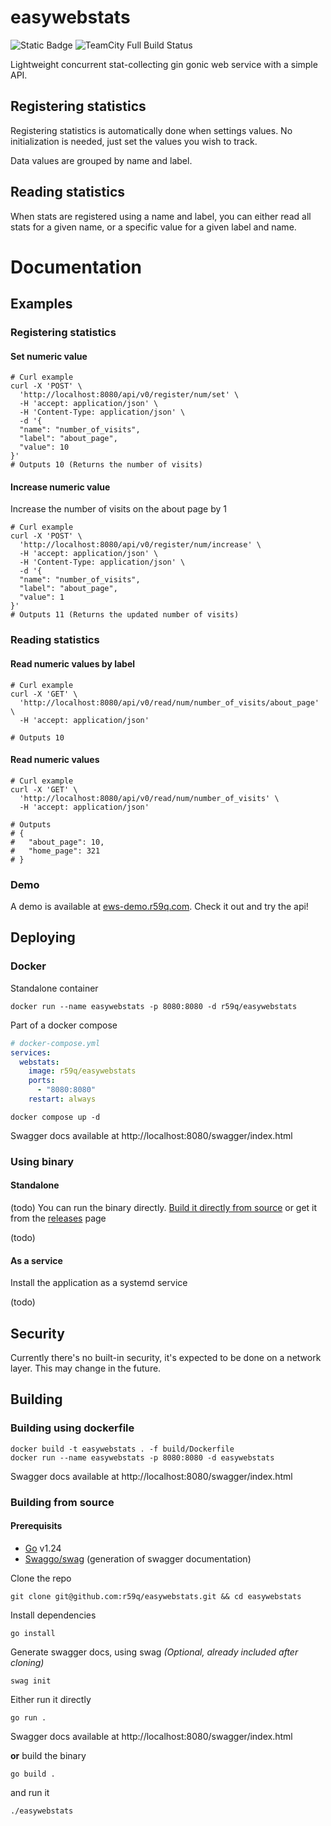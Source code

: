 # easywebstats
![Static Badge](https://img.shields.io/badge/License-MIT-blue) ![TeamCity Full Build Status](https://img.shields.io/teamcity/build/e/Easywebstats_BuildAndDeploy?server=https%3A%2F%2Fcicd.r59q.com)


Lightweight concurrent stat-collecting gin gonic web service with a simple API.

## Registering statistics

Registering statistics is automatically done when settings values. No initialization is needed, just set the values you wish to track.

Data values are grouped by name and label.

## Reading statistics

When stats are registered using a name and label, you can either read all stats for a given name, or a specific value for a given label and name.

# Documentation
## Examples
### Registering statistics
#### Set numeric value
```shell
# Curl example
curl -X 'POST' \
  'http://localhost:8080/api/v0/register/num/set' \
  -H 'accept: application/json' \
  -H 'Content-Type: application/json' \
  -d '{
  "name": "number_of_visits",
  "label": "about_page",
  "value": 10
}'
# Outputs 10 (Returns the number of visits)
```

#### Increase numeric value
Increase the number of visits on the about page by 1
```shell
# Curl example
curl -X 'POST' \
  'http://localhost:8080/api/v0/register/num/increase' \
  -H 'accept: application/json' \
  -H 'Content-Type: application/json' \
  -d '{
  "name": "number_of_visits",
  "label": "about_page",
  "value": 1
}'
# Outputs 11 (Returns the updated number of visits)
```

### Reading statistics
#### Read numeric values by label
```shell
# Curl example
curl -X 'GET' \
  'http://localhost:8080/api/v0/read/num/number_of_visits/about_page' \
  -H 'accept: application/json'

# Outputs 10
```

#### Read numeric values
```shell
# Curl example
curl -X 'GET' \
  'http://localhost:8080/api/v0/read/num/number_of_visits' \
  -H 'accept: application/json'

# Outputs
# {
#   "about_page": 10,
#   "home_page": 321
# }
```

### Demo
A demo is available at [ews-demo.r59q.com](https://ews-demo.r59q.com/swagger/index.html). Check it out and try the api!

## Deploying
### Docker
Standalone container
```shell
docker run --name easywebstats -p 8080:8080 -d r59q/easywebstats
```

Part of a docker compose
```yaml
# docker-compose.yml
services:
  webstats:
    image: r59q/easywebstats
    ports:
      - "8080:8080"
    restart: always
```
```shell
docker compose up -d
```

Swagger docs available at http://localhost:8080/swagger/index.html

### Using binary
#### Standalone
(todo) You can run the binary directly. [Build it directly from source](https://github.com/r59q/easywebstats?tab=readme-ov-file#building-from-source) or get it from the [releases](https://github.com/r59q/easywebstats/releases) page

(todo)
#### As a service
Install the application as a systemd service

(todo)

## Security

Currently there's no built-in security, it's expected to be done on a network layer. This may change in the future.

## Building
### Building using dockerfile
```shell
docker build -t easywebstats . -f build/Dockerfile
docker run --name easywebstats -p 8080:8080 -d easywebstats
```
Swagger docs available at http://localhost:8080/swagger/index.html

### Building from source

#### Prerequisits
- [Go](https://go.dev/doc/install) v1.24
- [Swaggo/swag](https://github.com/swaggo/swag?tab=readme-ov-file#getting-started) (generation of swagger documentation)

Clone the repo
```shell
git clone git@github.com:r59q/easywebstats.git && cd easywebstats
```

Install dependencies
```shell
go install
```
Generate swagger docs, using swag *(Optional, already included after cloning)*
```shell
swag init
```
Either run it directly
```shell
go run .
```
Swagger docs available at http://localhost:8080/swagger/index.html

**or** build the binary
```shell
go build .
```
and run it
```shell
./easywebstats
```